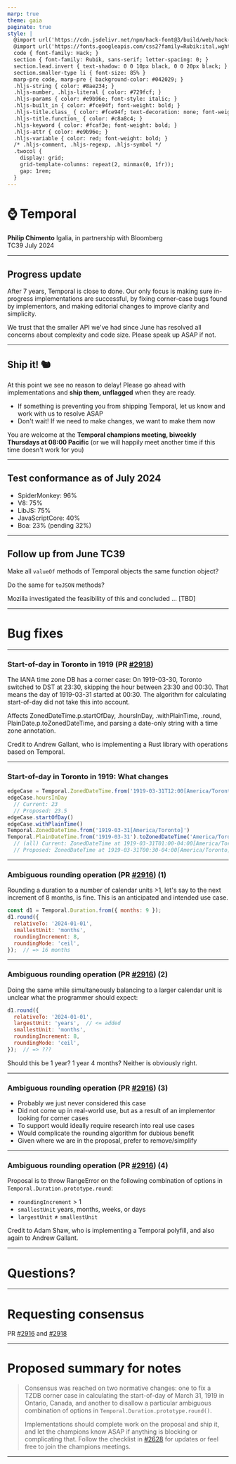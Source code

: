 ```yaml
---
marp: true
theme: gaia
paginate: true
style: |
  @import url('https://cdn.jsdelivr.net/npm/hack-font@3/build/web/hack-subset.css');
  @import url('https://fonts.googleapis.com/css2?family=Rubik:ital,wght@0,400;0,700;1,400;1,700&display=swap');
  code { font-family: Hack; }
  section { font-family: Rubik, sans-serif; letter-spacing: 0; }
  section.lead.invert { text-shadow: 0 0 10px black, 0 0 20px black; }
  section.smaller-type li { font-size: 85% }
  marp-pre code, marp-pre { background-color: #042029; }
  .hljs-string { color: #8ae234; }
  .hljs-number, .hljs-literal { color: #729fcf; }
  .hljs-params { color: #e9b96e; font-style: italic; }
  .hljs-built_in { color: #fce94f; font-weight: bold; }
  .hljs-title.class_ { color: #fce94f; text-decoration: none; font-weight: bold; }
  .hljs-title.function_ { color: #c8a8c4; }
  .hljs-keyword { color: #fcaf3e; font-weight: bold; }
  .hljs-attr { color: #e9b96e; }
  .hljs-variable { color: red; font-weight: bold; }
  /* .hljs-comment, .hljs-regexp, .hljs-symbol */
  .twocol {
    display: grid;
    grid-template-columns: repeat(2, minmax(0, 1fr));
    gap: 1rem;
  }
---
```


<!--
_class: invert lead
footer: DRAFT
-->

# ⌚ **Temporal**

**Philip Chimento**
Igalia, in partnership with Bloomberg  
TC39 July 2024

---

## Progress update

After 7 years, Temporal is close to done. Our only focus is making sure in-progress implementations are successful, by fixing corner-case bugs found by implementors, and making editorial changes to improve clarity and simplicity.

We trust that the smaller API we've had since June has resolved all concerns about complexity and code size. Please speak up ASAP if not.

---

## Ship it! 🐿️

At this point we see no reason to delay! Please go ahead with implementations and **ship them, unflagged** when they are ready.
- If something is preventing you from shipping Temporal, let us know and work with us to resolve ASAP
- Don't wait! If we need to make changes, we want to make them now

You are welcome at the **Temporal champions meeting, biweekly Thursdays at 08:00 Pacific** (or we will happily meet another time if this time doesn't work for you)

---

## Test conformance as of July 2024

<div class="twocol">
<div>

- SpiderMonkey: 96%
- V8: 75%
- LibJS: 75%
- JavaScriptCore: 40%
- Boa: 23% (pending 32%)

</div>
<div>
  <canvas id="conformance-chart"></canvas>
</div>
</div>

<script src="https://cdn.jsdelivr.net/npm/chart.js"></script>

<script>
  const ctx = document.getElementById('conformance-chart');

  Chart.defaults.font.family = 'Rubik';
  Chart.defaults.font.size = 16;
  new Chart(ctx, {
    type: 'bar',
    data: {
      labels: ['SM', 'V8', 'LibJS', 'JSC', 'Boa'],
      datasets: [{
        label: '% of test262 passing',
        data: [4044, 3150, 3143, 1675, 984].map(function (x) { return x * 100 / 4215 }),
        backgroundColor: '#a40000',
      }],
    },
    options: {
      aspectRatio: 1.4,
      indexAxis: 'y',
    },
  });
</script>

<!--
npx test262-harness --hostType=sm --hostPath=$HOME/workspace/gecko/obj-debug-x86_64-pc-linux-gnu/dist/bin/js -f Temporal "test/**/*.js"
npx test262-harness --hostType=v8 --hostPath=$HOME/.esvu/bin/v8 -f Temporal --hostArgs=--harmony-temporal -- "test/**/*.js"  # requires https://github.com/bterlson/eshost/pull/139
LD_LIBRARY_PATH=$HOME/.local/lib64 npx test262-harness --hostType=jsc --hostPath=$HOME/.esvu/bin/ladybird-js -f Temporal --hostArgs=--use-test262-global -- "test/**/*.js"
npx test262-harness --hostType=jsc --hostPath=$HOME/.esvu/bin/jsc -f Temporal --hostArgs=--useTemporal=1 -- "test/**/*.js"
cargo run --release --bin boa_tester -- run --test262-path $HOME/workspace/test262 -s ...
-->

---

## Follow up from June TC39

Make all `valueOf` methods of Temporal objects the same function object?

Do the same for `toJSON` methods?

Mozilla investigated the feasibility of this and concluded ...
[TBD]

---

<!-- _class: invert lead -->

# Bug fixes

---

### Start-of-day in Toronto in 1919 (PR [#2918](https://github.com/tc39/proposal-temporal/pull/2918))

The IANA time zone DB has a corner case: On 1919-03-30, Toronto switched to DST at 23:30, skipping the hour between 23:30 and 00:30. That means the day of 1919-03-31 started at 00:30. The algorithm for calculating start-of-day did not take this into account.

Affects ZonedDateTime.p.startOfDay, .hoursInDay, .withPlainTime, .round, PlainDate.p.toZonedDateTime, and parsing a date-only string with a time zone annotation.

Credit to Andrew Gallant, who is implementing a Rust library with operations based on Temporal.

---

### Start-of-day in Toronto in 1919: What changes

```js
edgeCase = Temporal.ZonedDateTime.from('1919-03-31T12:00[America/Toronto]');
edgeCase.hoursInDay
  // Current: 23
  // Proposed: 23.5
edgeCase.startOfDay()
edgeCase.withPlainTime()
Temporal.ZonedDateTime.from('1919-03-31[America/Toronto]')
Temporal.PlainDateTime.from('1919-03-31').toZonedDateTime('America/Toronto')
  // (all) Current: ZonedDateTime at 1919-03-31T01:00-04:00[America/Toronto]
  // Proposed: ZonedDateTime at 1919-03-31T00:30-04:00[America/Toronto]
```

---

### Ambiguous rounding operation (PR [#2916](https://github.com/tc39/proposal-temporal/pull/2916)) (1)

Rounding a duration to a number of calendar units >1, let's say to the next increment of 8 months, is fine. This is an anticipated and intended use case.

```js
const d1 = Temporal.Duration.from({ months: 9 });
d1.round({
  relativeTo: '2024-01-01',
  smallestUnit: 'months',
  roundingIncrement: 8,
  roundingMode: 'ceil',
});  // => 16 months
```

---

### Ambiguous rounding operation (PR [#2916](https://github.com/tc39/proposal-temporal/pull/2916)) (2)

Doing the same while simultaneously balancing to a larger calendar unit is unclear what the programmer should expect:

```js
d1.round({
  relativeTo: '2024-01-01',
  largestUnit: 'years',  // <= added
  smallestUnit: 'months',
  roundingIncrement: 8,
  roundingMode: 'ceil',
});  // => ???
```

Should this be 1 year? 1 year 4 months? Neither is obviously right.

---

### Ambiguous rounding operation (PR [#2916](https://github.com/tc39/proposal-temporal/pull/2916)) (3)

- Probably we just never considered this case
- Did not come up in real-world use, but as a result of an implementor looking for corner cases
- To support would ideally require research into real use cases
- Would complicate the rounding algorithm for dubious benefit
- Given where we are in the proposal, prefer to remove/simplify

---

### Ambiguous rounding operation (PR [#2916](https://github.com/tc39/proposal-temporal/pull/2916)) (4)

Proposal is to throw RangeError on the following combination of options in `Temporal.Duration.prototype.round`:
- `roundingIncrement` &gt; 1
- `smallestUnit` years, months, weeks, or days
- `largestUnit` ≠ `smallestUnit`

Credit to Adam Shaw, who is implementing a Temporal polyfill, and also again to Andrew Gallant.

---

<!-- _class: lead -->

# Questions?

---

<!-- _class: lead -->

# Requesting consensus

PR [#2916](https://github.com/tc39/proposal-temporal/pull/2916) and [#2918](https://github.com/tc39/proposal-temporal/pull/2918)

---

# Proposed summary for notes

> Consensus was reached on two normative changes: one to fix a TZDB corner case in calculating the start-of-day of March 31, 1919 in Ontario, Canada, and another to disallow a particular ambiguous combination of options in `Temporal.Duration.prototype.round()`.
> 
> Implementations should complete work on the proposal and ship it, and let the champions know ASAP if anything is blocking or complicating that. Follow the checklist in [#2628](https://github.com/tc39/proposal-temporal/issues/2628) for updates or feel free to join the champions meetings.

---
